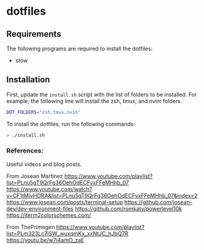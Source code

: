 # dotfiles

## Requirements

The following programs are required to install the dotfiles:
- stow

## Installation

First, update the `install.sh` script with the list of folders to be installed. For example, the following line will install the zsh, tmux, and nvim folders.
```bash
DOT_FOLDERS="zsh,tmux,nvim"
```

To install the dotfiles, run the following commands:
```bash
> ./install.sh
```

### References:

Useful videos and blog posts.

From Josean Martinez
https://www.youtube.com/playlist?list=PLnu5gT9QrFg36OehOdECFvxFFeMHhb_07
https://www.youtube.com/watch?v=CF1tMjvHDRA&list=PLnu5gT9QrFg36OehOdECFvxFFeMHhb_07&index=2
https://www.josean.com/posts/terminal-setup
https://github.com/josean-dev/dev-environment-files
https://github.com/romkatv/powerlevel10k
https://iterm2colorschemes.com/

From ThePrimegen
https://www.youtube.com/playlist?list=PLm323Lc7iSW_wuxqmKx_xxNtJC_hJbQ7R
https://youtu.be/w7i4amO_zaE
